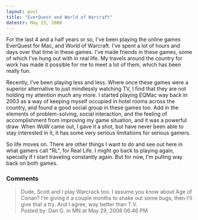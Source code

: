 ```yaml
---
layout: post
title: "EverQuest and World of Warcraft"
datestr: May 23, 2008
---
```


For the last 4 and a half years or so, I've been playing the online games EverQuest for Mac, and World of Warcraft.  I've spent a lot of hours and days over that time in these games.  I've made friends in these games, some of which I've hung out with in real life.  My travels around the country for work has made it possible for me to meet a lot of them, which has been really fun.

Recently, I've been playing less and less.  Where once these games were a superior alternative to just mindlessly watching TV, I find that they are not holding my attention much any more.  I started playing EQMac way back in 2003 as a way of keeping myself occupied in hotel rooms across the country, and found a good social group in these games too.  Add in the elements of problem-solving, social interaction, and the feeling of accomplishment from improving my game situation, and it was a powerful draw.  When WoW came out, I gave it a shot, but have never been able to stay interested in it, it has some very serious limitations for serious gamers.

So life moves on.  There are other things I want to do and see out here in what gamers call "RL", for Real Life.  I might go back to playing again, specially if I start traveling constantly again.  But for now, I'm pulling way back on both games.

### Comments

<blockquote>
Dude, Scott and I play Warcrack too. I assume you know about Age of Conan? I'm giving it a couple months to shake out some bugs, then I'll give that a try. And I agree, way better than T.V. 
<div class="comment-meta">Posted by: Dan G. in MN at May 29, 2008 06:46 PM</div> </blockquote>

